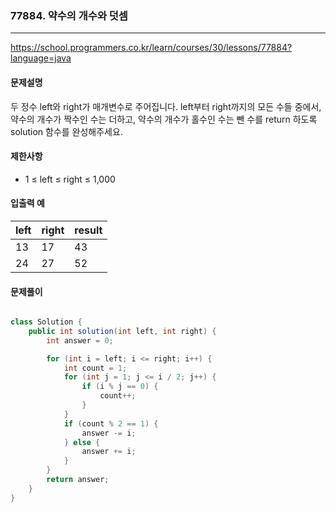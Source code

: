 ### 77884. 약수의 개수와 덧셈

---

https://school.programmers.co.kr/learn/courses/30/lessons/77884?language=java

#### 문제설명

두 정수 left와 right가 매개변수로 주어집니다. left부터 right까지의 모든 수들 중에서, 약수의 개수가 짝수인 수는 더하고, 약수의 개수가 홀수인 수는 뺀 수를 return 하도록 solution 함수를 완성해주세요.


#### 제한사항

- 1 ≤ left ≤ right ≤ 1,000

#### 입출력 예

| left | right | result |
|----|----|--------|
| 13 | 17 | 43     |
| 24 | 27 | 52     |

#### 문제풀이

```java

class Solution {
    public int solution(int left, int right) {
        int answer = 0;

        for (int i = left; i <= right; i++) {
            int count = 1;
            for (int j = 1; j <= i / 2; j++) {
                if (i % j == 0) {
                    count++;
                }
            }
            if (count % 2 == 1) {
                answer -= i;
            } else {
                answer += i;
            }
        }
        return answer;
    }
}

```